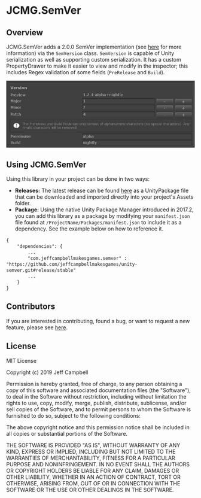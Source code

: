 # JCMG.SemVer
## Overview
JCMG.SemVer adds a 2.0.0 SemVer implementation (see [here](https://semver.org/spec/v2.0.0.html) for more information) via the `SemVersion` class. `SemVersion` is capable of Unity serialization as well as supporting custom serialization. It has a custom PropertyDrawer to make it easier to view and modify in the inspector; this includes Regex validation of some fields (`PreRelease` and `Build`).

![SemVersion in Unity Inspector](/Documentation/Inspector.png)

## Using JCMG.SemVer
Using this library in your project can be done in two ways:
* **Releases:** The latest release can be found [here](https://github.com/jeffcampbellmakesgames/unity-semver/releases) as a UnityPackage file that can be downloaded and imported directly into your project's Assets folder.
* **Package:** Using the native Unity Package Manager introduced in 2017.2, you can add this library as a package by modifying your `manifest.json` file found at `/ProjectName/Packages/manifest.json` to include it as a dependency. See the example below on how to reference it.

```
{
	"dependencies": {
		...
		"com.jeffcampbellmakesgames.semver" : "https://github.com/jeffcampbellmakesgames/unity-semver.git#release/stable"
		...
	}
}
```

## Contributors
If you are interested in contributing, found a bug, or want to request a new feature, please see [here](./contributors.md).

## License
MIT License

Copyright (c) 2019 Jeff Campbell

Permission is hereby granted, free of charge, to any person obtaining a copy
of this software and associated documentation files (the "Software"), to deal
in the Software without restriction, including without limitation the rights
to use, copy, modify, merge, publish, distribute, sublicense, and/or sell
copies of the Software, and to permit persons to whom the Software is
furnished to do so, subject to the following conditions:

The above copyright notice and this permission notice shall be included in all
copies or substantial portions of the Software.

THE SOFTWARE IS PROVIDED "AS IS", WITHOUT WARRANTY OF ANY KIND, EXPRESS OR
IMPLIED, INCLUDING BUT NOT LIMITED TO THE WARRANTIES OF MERCHANTABILITY,
FITNESS FOR A PARTICULAR PURPOSE AND NONINFRINGEMENT. IN NO EVENT SHALL THE
AUTHORS OR COPYRIGHT HOLDERS BE LIABLE FOR ANY CLAIM, DAMAGES OR OTHER
LIABILITY, WHETHER IN AN ACTION OF CONTRACT, TORT OR OTHERWISE, ARISING FROM,
OUT OF OR IN CONNECTION WITH THE SOFTWARE OR THE USE OR OTHER DEALINGS IN THE
SOFTWARE.